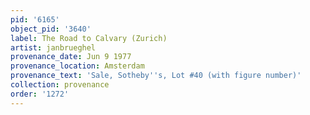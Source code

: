 ```yaml
---
pid: '6165'
object_pid: '3640'
label: The Road to Calvary (Zurich)
artist: janbrueghel
provenance_date: Jun 9 1977
provenance_location: Amsterdam
provenance_text: 'Sale, Sotheby''s, Lot #40 (with figure number)'
collection: provenance
order: '1272'
---
```

